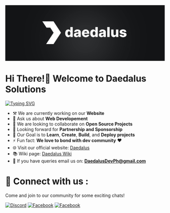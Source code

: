 <img alt="banner" align="center" width="100%" height="10%" src="./image/banner.jpg"/>

# Hi There!👋 Welcome to Daedalus Solutions 

[![Typing SVG](https://readme-typing-svg.demolab.com?font=Fira+Code&weight=600&pause=700&color=15F4EE&vCenter=true&width=685&height=20&lines=Crafting+Digital+Delights;+And+providing+solutions+for+the+Community)](https://git.io/typing-svg)

-    ⚒ We are currently working on our **Website**    
-   💬 Ask us about **Web Developement**
-   🤝 We are looking to collaborate on **Open Source Projects**
-   🤔 Looking forward for **Partnership and Sponsorship**
-   🎯 Our Goal is to **Learn**, **Create**, **Build**, and **Deploy projects** 
-   ⚡ Fun fact: **We love to bond with dev community** ❤️
-   🌐 Visit our official website: [Daedalus](https://daedalus.codes) 
-   📚 Wiki page: [Daedalus Wiki](https://wiki.daedalus.codes)
-   📧 If you have queries email us on: **DaedalusDevPh@gmail.com**
# 🔗 Connect with us :
Come and join to our community for some exciting chats!

[![Discord](https://img.shields.io/badge/daedalusdev-%237289DA.svg?logo=discord&logoColor=white)](https://discord.gg/daedalusdev)
[![Facebook](https://img.shields.io/badge/Daedalus-2374E1?logo=facebook&logoColor=white)](https://web.facebook.com/people/Daedalus/61551474381616/)
[![Facebook](https://img.shields.io/badge/DaedalusCommunity-2374E1?logo=facebook&logoColor=white)](https://web.facebook.com/groups/241206032249171)
<!---[![LinkedIn](https://img.shields.io/badge/name-0077B5?&logo=linkedin&logoColor=white)](https://www.linkedin.com/in/name)-->
<!---[![Instagram](https://img.shields.io/badge/name-E4405F?&logo=instagram&logoColor=white)](https://www.instagram.com/name)-->
<!---[![Twitter](https://img.shields.io/badge/name-1DA1F2?&logo=twitter&logoColor=white)](https://twitter.com/name)-->


<!---# ⚙️ Tech Stacks:
<!---[![Tech Stacks](https://skillicons.dev/icons?i=react,typescript,js,html,css,vite,nextjs,webpack,dart,androidstudio,php,python,cpp,java,tailwind,sass,bootstrap,materialui,emotion,nodejs,express,mongodb,mysql,netlify,vercel,sequelize,postman,figma,git,github,githubactions,bash,vscode,md,svelte,express,vanillaJS)](https://skillicons.dev)
